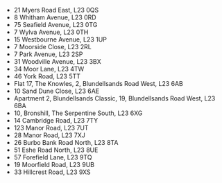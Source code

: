 * 21 Myers Road East, L23 0QS
* 8 Whitham Avenue, L23 0RD
* 75 Seafield Avenue, L23 0TG
* 7 Wylva Avenue, L23 0TH
* 15 Westbourne Avenue, L23 1UP
* 7 Moorside Close, L23 2RL
* 7 Park Avenue, L23 2SP
* 31 Woodville Avenue, L23 3BX
* 34 Moor Lane, L23 4TW
* 46 York Road, L23 5TT
* Flat 17, The Knowles, 2, Blundellsands Road West, L23 6AB
* 10 Sand Dune Close, L23 6AE
* Apartment 2, Blundellsands Classic, 19, Blundellsands Road West, L23 6BA
* 10, Bronshill, The Serpentine South, L23 6XG
* 14 Cambridge Road, L23 7TY
* 123 Manor Road, L23 7UT
* 28 Manor Road, L23 7XJ
* 26 Burbo Bank Road North, L23 8TA
* 51 Eshe Road North, L23 8UE
* 57 Forefield Lane, L23 9TQ
* 19 Moorfield Road, L23 9UB
* 33 Hillcrest Road, L23 9XS
